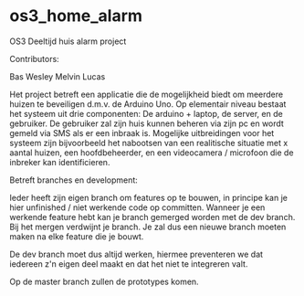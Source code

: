 # os3_home_alarm

OS3 Deeltijd huis alarm project

Contributors:

Bas
Wesley
Melvin
Lucas

Het project betreft een applicatie die de mogelijkheid biedt om meerdere huizen te beveiligen d.m.v. de Arduino Uno. Op elementair niveau bestaat het systeem uit drie componenten: De arduino + laptop, de server, en de gebruiker. De gebruiker zal zijn huis kunnen beheren via zijn pc en wordt gemeld via SMS als er een inbraak is. Mogelijke uitbreidingen voor het systeem zijn bijvoorbeeld het nabootsen van een realitische situatie met x aantal huizen, een hoofdbeheerder, en een videocamera / microfoon die de inbreker kan identificieren.

Betreft branches en development:

Ieder heeft zijn eigen branch om features op te bouwen, in principe kan je hier unfinished / niet werkende code op committen. Wanneer je een werkende feature hebt kan je branch gemerged worden met de dev branch. Bij het mergen verdwijnt je branch. Je zal dus een nieuwe branch moeten maken na elke feature die je bouwt. 

De dev branch moet dus altijd werken, hiermee preventeren we dat iedereen z'n eigen deel maakt en dat het niet te integreren valt.

Op de master branch zullen de prototypes komen.


